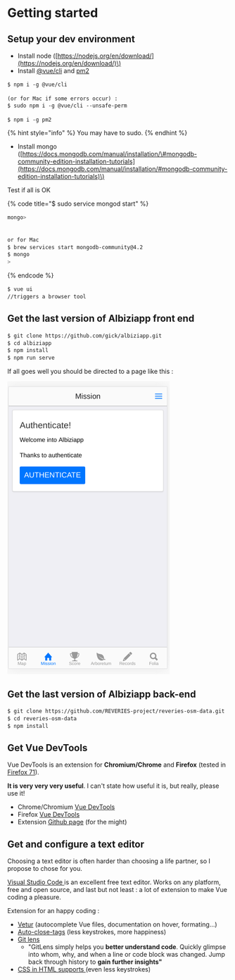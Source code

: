 # Getting started

## Setup your dev environment

* Install node \([https://nodejs.org/en/download/](https://nodejs.org/en/download/)\)
* Install [@vue/cli](https://cli.vuejs.org/) and [pm2](https://pm2.keymetrics.io/)

```
$ npm i -g @vue/cli

(or for Mac if some errors occur) :
$ sudo npm i -g @vue/cli --unsafe-perm

$ npm i -g pm2
```

{% hint style="info" %}
 You may have to sudo.
{% endhint %}

* Install mongo \([https://docs.mongodb.com/manual/installation/\#mongodb-community-edition-installation-tutorials](https://docs.mongodb.com/manual/installation/#mongodb-community-edition-installation-tutorials)\)

Test if all is OK

{% code title="$ sudo service mongod start" %}
```bash
mongo>


or for Mac
$ brew services start mongodb-community@4.2
$ mongo
>

```
{% endcode %}

```bash
$ vue ui
//triggers a browser tool
```

## Get the last version of Albiziapp front end

```bash
$ git clone https://github.com/gick/albiziapp.git
$ cd albiziapp
$ npm install
$ npm run serve
```

If all goes well you should be directed to a page like this :

![](../../.gitbook/assets/image%20%2812%29.png)





## Get the last version of Albiziapp back-end

```bash
$ git clone https://github.com/REVERIES-project/reveries-osm-data.git
$ cd reveries-osm-data
$ npm install
```

## Get Vue DevTools

Vue DevTools is an extension for **Chromium/Chrome** and **Firefox** \(tested in [Firefox 71](https://www.mozilla.org/en-US/firefox/developer/?utm_campaign=deved_inactive_css&utm_medium=referral&utm_source=developer.mozilla.org)\).

 **It is very very very useful**. I can't state how useful it is, but really, please use it!

* Chrome/Chromium [Vue DevTools](https://chrome.google.com/webstore/detail/vuejs-devtools/nhdogjmejiglipccpnnnanhbledajbpd)
* Firefox [Vue DevTools](https://addons.mozilla.org/en-US/firefox/addon/vue-js-devtools/)
* Extension [Github page](https://github.com/vuejs/vue-devtools) \(for the might\)

## Get and configure a text editor

Choosing a text editor is often harder than choosing a life partner, so I propose to chose for you.

[Visual Studio Code ](https://code.visualstudio.com/)is an excellent free text editor. Works on any platform, free and open source, and last but not least : a lot of extension to make Vue coding a pleasure. 

Extension for an happy coding :

* [Vetur](https://vuejs.github.io/vetur) \(autocomplete Vue files, documentation on hover, formating...\)
* [Auto-close-tags](https://marketplace.visualstudio.com/items?itemName=bradgashler.htmltagwrap) \(less keystrokes, more happiness\)
* [Git lens](https://gitlens.amod.io/)  
  * "GitLens simply helps you **better understand code**. Quickly glimpse into whom, why, and when a line or code block was changed. Jump back through history to **gain further insights"**
* [CSS in HTML supports ](https://marketplace.visualstudio.com/items?itemName=ecmel.vscode-html-css)\(even less keystrokes\)









